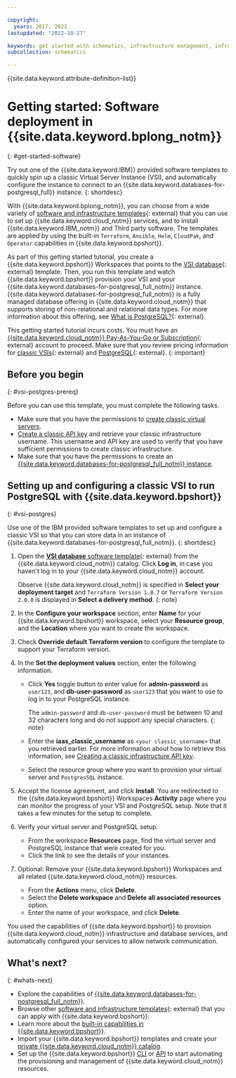 ```yaml
---

copyright:
  years: 2017, 2022
lastupdated: "2022-10-27"

keywords: get started with schematics, infrastructure management, infrastructure as code, iac, schematics cloud environment, schematics infrastructure, schematics terraform, terraform provider
subcollection: schematics

---
```


{{site.data.keyword.attribute-definition-list}}

# Getting started: Software deployment in {{site.data.keyword.bplong_notm}}
{: #get-started-software}

Try out one of the {{site.data.keyword.IBM}} provided software templates to quickly spin up a classic Virtual Server Instance (VSI), and automatically configure the instance to connect to an {{site.data.keyword.databases-for-postgresql_full}} instance.
{: shortdesc}

With {{site.data.keyword.bplong_notm}}, you can choose from a wide variety of [software and infrastructure templates](https://cloud.ibm.com/catalog#software){: external} that you can use to set up {{site.data.keyword.cloud_notm}} services, and to install {{site.data.keyword.IBM_notm}} and Third party software. The templates are applied by using the built-in `Terraform`, `Ansible`, `Helm`, `CloudPak`, and `Operator` capabilities in {{site.data.keyword.bpshort}}.

As part of this getting started tutorial, you create a {{site.data.keyword.bpshort}} Workspaces that points to the [VSI database](https://cloud.ibm.com/catalog#about){: external} template. Then, you run this template and watch {{site.data.keyword.bpshort}} provision your VSI and your {{site.data.keyword.databases-for-postgresql_full_notm}} instance. {{site.data.keyword.databases-for-postgresql_full_notm}} is a fully managed database offering in {{site.data.keyword.cloud_notm}} that supports storing of non-relational and relational data types. For more information about this offering, see [What is PostgreSQL?](https://www.ibm.com/cloud/learn/postgresql){: external}. 

This getting started tutorial incurs costs. You must have an [{{site.data.keyword.cloud_notm}} Pay-As-You-Go or Subscription](https://cloud.ibm.com/registration){: external} account to proceed. Make sure that you review pricing information for [classic VSIs](https://cloud.ibm.com/gen1/infrastructure/provision/vs){: external} and [PostgreSQL](https://cloud.ibm.com/databases/databases-for-postgresql/create){: external}. 
{: important}

## Before you begin
{: #vsi-postgres-prereq}

Before you can use this template, you must complete the following tasks.

- Make sure that you have the permissions to [create classic virtual servers](/docs/virtual-servers?topic=virtual-servers-managing-device-access). 
- [Create a classic API key](/docs/account?topic=account-classic_keys#create-classic-infrastructure-key) and retrieve your classic infrastructure username. This username and API key are used to verify that you have sufficient permissions to create classic infrastructure. 
- Make sure that you have the permissions to create an [{{site.data.keyword.databases-for-postgresql_full_notm}} instance](/docs/databases-for-postgresql?topic=cloud-databases-iam). 


## Setting up and configuring a classic VSI to run PostgreSQL with {{site.data.keyword.bpshort}}
{: #vsi-postgres}

Use one of the IBM provided software templates to set up and configure a classic VSI so that you can store data in an instance of {{site.data.keyword.databases-for-postgresql_full_notm}}. 
{: shortdesc}

1. Open the [**VSI database** software template](https://cloud.ibm.com/catalog/content/VSI-database){: external} from the {{site.data.keyword.cloud_notm}} catalog.  Click **Log in**, in case you haven't log in to your {{site.data.keyword.cloud_notm}} account.

   Observe {{site.data.keyword.cloud_notm}} is specified in **Select your deployment target** and `Terraform Version 1.0.7` or `Terraform Version 2.0.0` is displayed in **Select a delivery method**.
   {: note}

2. In the **Configure your workspace** section, enter **Name** for your {{site.data.keyword.bpshort}} workspace, select your **Resource group**, and the **Location** where you want to create the workspace.
3. Check **Override default Terraform version** to configure the template to support your Terraform version. 
4. In the **Set the deployment values** section, enter the following information. 
    - Click **Yes** toggle button to enter value for **admin-password** as `user123`, and **db-user-password** as `user123` that you want to use to log in to your PostgreSQL instance. 
    
      The `admin-password` and `db-user-password` must be between 10 and 32 characters long and do not support any special characters. 
      {: note}

    - Enter the **iaas_classic_username** as `<your classic_username>` that you retrieved earlier. For more information about how to retrieve this information, see [Creating a classic infrastructure API key](/docs/account?topic=account-classic_keys#create-classic-infrastructure-key). 
    - Select the resource group where you want to provision your virtual server and `PostgresSQL` instance. 

5. Accept the license agreement, and click **Install**. You are redirected to the {{site.data.keyword.bpshort}} Workspaces **Activity** page where you can monitor the progress of your VSI and PostgreSQL setup. Note that it takes a few minutes for the setup to complete. 
6. Verify your virtual server and PostgreSQL setup. 
    - From the workspace **Resources** page, find the virtual server and PostgreSQL instance that were created for you. 
    - Click the link to see the details of your instances. 
7. Optional: Remove your {{site.data.keyword.bpshort}} Workspaces and all related {{site.data.keyword.cloud_notm}} resources. 
    - From the **Actions** menu, click **Delete**. 
    - Select the **Delete workspace** and **Delete all associated resources** option.
    - Enter the name of your workspace, and click **Delete**. 

You used the capabilities of {{site.data.keyword.bpshort}} to provision {{site.data.keyword.cloud_notm}} infrastructure and database services, and automatically configured your services to allow network communication. 

## What's next? 
{: #whats-next}

- Explore the capabilities of [{{site.data.keyword.databases-for-postgresql_full_notm}}](/docs/databases-for-postgresql?topic=databases-for-postgresql-getting-started).
- Browse other [software and infrastructure templates](https://cloud.ibm.com/catalog?search=label%3Aterraform#software){: external} that you can apply with {{site.data.keyword.bpshort}}.
- Learn more about the [built-in capabilities in {{site.data.keyword.bpshort}}](/docs/schematics?topic=schematics-learn-about-schematics).
- Import your {{site.data.keyword.bpshort}} templates and create your [private {{site.data.keyword.cloud_notm}} catalog](/docs/account?topic=account-create-private-catalog).
- Set up the {{site.data.keyword.bpshort}} [CLI](/docs/schematics?topic=schematics-setup-cli) or [API](/docs/schematics?topic=schematics-setup-api) to start automating the provisioning and management of {{site.data.keyword.cloud_notm}} resources. 
